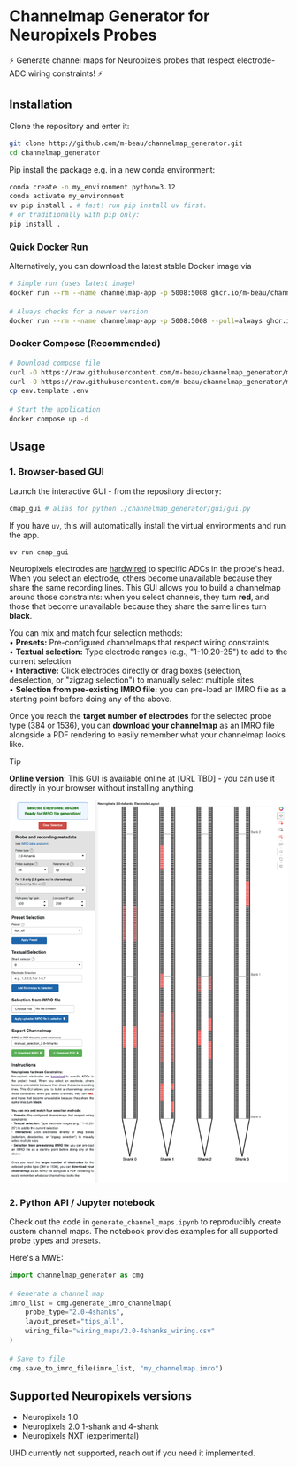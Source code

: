 # Channelmap Generator for Neuropixels Probes

⚡ Generate channel maps for Neuropixels probes that respect electrode-ADC wiring constraints! ⚡

## Installation

Clone the repository and enter it:
```bash
git clone http://github.com/m-beau/channelmap_generator.git
cd channelmap_generator
```

Pip install the package e.g. in a new conda environment:
```bash
conda create -n my_environment python=3.12
conda activate my_environment
uv pip install . # fast! run pip install uv first.
# or traditionally with pip only:
pip install .
```

### Quick Docker Run

Alternatively, you can download the latest stable Docker image via

```bash
# Simple run (uses latest image)
docker run --rm --name channelmap-app -p 5008:5008 ghcr.io/m-beau/channelmap_generator:latest

# Always checks for a newer version
docker run --rm --name channelmap-app -p 5008:5008 --pull=always ghcr.io/m-beau/channelmap_generator:latest
```

### Docker Compose (Recommended)

```bash
# Download compose file
curl -O https://raw.githubusercontent.com/m-beau/channelmap_generator/main/compose.yml
curl -O https://raw.githubusercontent.com/m-beau/channelmap_generator/main/env.template
cp env.template .env

# Start the application
docker compose up -d
```

## Usage

### 1. Browser-based GUI

Launch the interactive GUI - from the repository directory:

```bash
cmap_gui # alias for python ./channelmap_generator/gui/gui.py
```

If you have `uv`, this will automatically install the virtual environments and run the app.
```bash
uv run cmap_gui
```

Neuropixels electrodes are [hardwired](https://www.neuropixels.org/support) to specific ADCs in the probe's head. When you select an electrode, others become unavailable because they share the same recording lines. This GUI allows you to build a channelmap around those constraints: when you select channels, they turn **red**, and those that become unavailable because they share the same lines turn **black**.

You can mix and match four selection methods:\
• **Presets:** Pre-configured channelmaps that respect wiring constraints\
• **Textual selection:** Type electrode ranges (e.g., "1-10,20-25") to add to the current selection\
• **Interactive:** Click electrodes directly or drag boxes (selection, deselection, or "zigzag selection") to manually select multiple sites\
• **Selection from pre-existing IMRO file:** you can pre-load an IMRO file as a starting point before doing any of the above.

Once you reach the **target number of electrodes** for the selected probe type (384 or 1536), you can **download your channelmap** as an IMRO file alongside a PDF rendering to easily remember what your channelmap looks like.

> [!TIP]
> **Online version**: This GUI is available online at [URL TBD] - you can use it directly in your browser without installing anything.

![](channelmap_generator/gui/assets/GUI_screenshot.png)

### 2. Python API / Jupyter notebook

Check out the code in `generate_channel_maps.ipynb` to reproducibly create custom channel maps. The notebook provides examples for all supported probe types and presets.

Here's a MWE:

```python
import channelmap_generator as cmg

# Generate a channel map
imro_list = cmg.generate_imro_channelmap(
    probe_type="2.0-4shanks",
    layout_preset="tips_all",
    wiring_file="wiring_maps/2.0-4shanks_wiring.csv"
)

# Save to file
cmg.save_to_imro_file(imro_list, "my_channelmap.imro")
```

## Supported Neuropixels versions

- Neuropixels 1.0
- Neuropixels 2.0 1-shank and 4-shank
- Neuropixels NXT (experimental)

UHD currently not supported, reach out if you need it implemented.